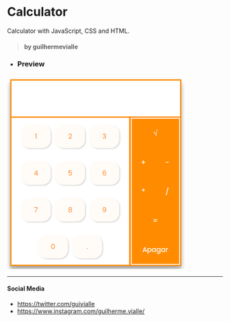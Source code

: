 # Calculator
Calculator with JavaScript, CSS and HTML.

> #### by guilhermevialle

- ### Preview


![](./Calculator/Screenshots/capture.png)

------------

#### Social Media

- https://twitter.com/guivialle
- https://www.instagram.com/guilherme.vialle/


